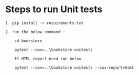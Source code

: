 # Steps to run Unit tests

    1. pip install -r requirements.txt

    2. run the below command :

        cd bookstore

        pytest --cov=..\bookstore unitests 

        If HTML report need run below
        
        pytest --cov=..\bookstore unitests --cov-report=html

